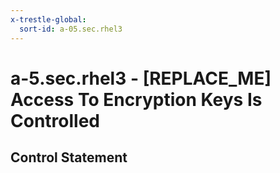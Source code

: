 ```yaml
---
x-trestle-global:
  sort-id: a-05.sec.rhel3
---
```


# a-5.sec.rhel3 - \[REPLACE_ME\] Access To Encryption Keys Is Controlled

## Control Statement
